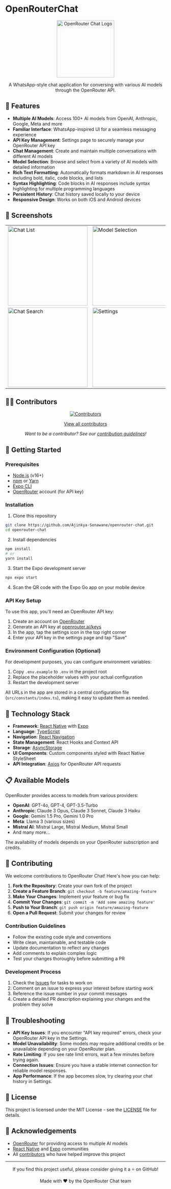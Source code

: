 # OpenRouterChat

<div align="center">
  <img src="assets/logo.png" alt="OpenRouter Chat Logo" width="180"/>
  <p>A WhatsApp-style chat application for conversing with various AI models through the OpenRouter API.</p>
</div>

## 🌟 Features

- **Multiple AI Models**: Access 100+ AI models from OpenAI, Anthropic, Google, Meta and more
- **Familiar Interface**: WhatsApp-inspired UI for a seamless messaging experience
- **API Key Management**: Settings page to securely manage your OpenRouter API key
- **Chat Management**: Create and maintain multiple conversations with different AI models
- **Model Selection**: Browse and select from a variety of AI models with detailed information
- **Rich Text Formatting**: Automatically formats markdown in AI responses including bold, italic, code blocks, and lists
- **Syntax Highlighting**: Code blocks in AI responses include syntax highlighting for multiple programming languages
- **Persistent History**: Chat history saved locally to your device
- **Responsive Design**: Works on both iOS and Android devices

## 📱 Screenshots

<div align="center">
  <table>
	<tr>
		<td><img src="assets/screenshots/chat-list.png" alt="Chat List" width="250"/></td>  
		<td><img src="assets/screenshots/model-selection.png" alt="Model Selection" width="250"/></td>
		<td><img src="assets/screenshots/chat-screen.png" alt="Chat Screen" width="250"/></td>
    	</tr>
	<tr>
		<td><img src="assets/screenshots/search-chat.png" alt="Chat Search" width="250"/></td>
		<td><img src="assets/screenshots/settings.png" alt="Settings" width="250"/></td>
		<td><img src="assets/screenshots/about.png" alt="About" width="250"/></td>
	</tr>
  </table>
</div>

## 👨‍💻 Contributors

<div align="center">
  <a href="https://github.com/Ajinkya-Sonawane/openrouter-chat/graphs/contributors">
    <img src="https://contrib.rocks/image?repo=Ajinkya-Sonawane/openrouter-chat" alt="Contributors" />
  </a>
</div>

<div align="center">
  <p>
    <a href="https://github.com/Ajinkya-Sonawane/openrouter-chat/graphs/contributors">
      View all contributors
    </a>
  </p>
  <p>
    <i>Want to be a contributor? See our <a href="#🤝-contributing">contribution guidelines</a>!</i>
  </p>
</div>

## 🚀 Getting Started

### Prerequisites

- [Node.js](https://nodejs.org/) (v16+)
- [npm](https://www.npmjs.com/) or [Yarn](https://yarnpkg.com/)
- [Expo CLI](https://docs.expo.dev/workflow/expo-cli/)
- [OpenRouter](https://openrouter.ai/) account (for API key)

### Installation

1. Clone this repository

```bash
git clone https://github.com/Ajinkya-Sonawane/openrouter-chat.git
cd openrouter-chat
```

2. Install dependencies

```bash
npm install
# or
yarn install
```

3. Start the Expo development server

```bash
npx expo start
```

4. Scan the QR code with the Expo Go app on your mobile device

### API Key Setup

To use this app, you'll need an OpenRouter API key:

1. Create an account on [OpenRouter](https://openrouter.ai)
2. Generate an API key at [openrouter.ai/keys](https://openrouter.ai/keys)
3. In the app, tap the settings icon in the top right corner
4. Enter your API key in the settings page and tap "Save"

### Environment Configuration (Optional)

For development purposes, you can configure environment variables:

1. Copy `.env.example` to `.env` in the project root
2. Replace the placeholder values with your actual configuration
3. Restart the development server

All URLs in the app are stored in a central configuration file (`src/constants/index.ts`), making it easy to update them as needed.

## 🚀 Technology Stack

- **Framework**: [React Native](https://reactnative.dev/) with [Expo](https://expo.dev/)
- **Language**: [TypeScript](https://www.typescriptlang.org/)
- **Navigation**: [React Navigation](https://reactnavigation.org/)
- **State Management**: React Hooks and Context API
- **Storage**: [AsyncStorage](https://react-native-async-storage.github.io/async-storage/)
- **UI Components**: Custom components styled with React Native StyleSheet
- **API Integration**: [Axios](https://axios-http.com/) for OpenRouter API requests

## 📋 Available Models

OpenRouter provides access to models from various providers:

- **OpenAI**: GPT-4o, GPT-4, GPT-3.5-Turbo
- **Anthropic**: Claude 3 Opus, Claude 3 Sonnet, Claude 3 Haiku
- **Google**: Gemini 1.5 Pro, Gemini 1.0 Pro
- **Meta**: Llama 3 (various sizes)
- **Mistral AI**: Mistral Large, Mistral Medium, Mistral Small
- And many more...

The availability of models depends on your OpenRouter subscription and credits.

## 🤝 Contributing

We welcome contributions to OpenRouter Chat! Here's how you can help:

1. **Fork the Repository**: Create your own fork of the project
2. **Create a Feature Branch**: `git checkout -b feature/amazing-feature`
3. **Make Your Changes**: Implement your feature or bug fix
4. **Commit Your Changes**: `git commit -m 'Add some amazing feature'`
5. **Push to Your Branch**: `git push origin feature/amazing-feature`
6. **Open a Pull Request**: Submit your changes for review

### Contribution Guidelines

- Follow the existing code style and conventions
- Write clean, maintainable, and testable code
- Update documentation to reflect any changes
- Add comments to explain complex logic
- Test your changes thoroughly before submitting a PR

### Development Process

1. Check the [Issues](https://github.com/Ajinkya-Sonawane/openrouter-chat/issues) for tasks to work on
2. Comment on an issue to express your interest before starting work
3. Reference the issue number in your commit messages
4. Create a detailed PR description explaining your changes and the problem they solve

## 🐛 Troubleshooting

- **API Key Issues**: If you encounter "API key required" errors, check your OpenRouter API key in the Settings.
- **Model Unavailability**: Some models may require additional credits or be unavailable depending on your OpenRouter plan.
- **Rate Limiting**: If you see rate limit errors, wait a few minutes before trying again.
- **Connection Issues**: Ensure you have a stable internet connection for reliable model responses.
- **App Performance**: If the app becomes slow, try clearing your chat history in Settings.

## 📜 License

This project is licensed under the MIT License - see the [LICENSE](LICENSE) file for details.

## 🙏 Acknowledgements

- [OpenRouter](https://openrouter.ai/) for providing access to multiple AI models
- [React Native](https://reactnative.dev/) and [Expo](https://expo.dev/) communities
- All [contributors](https://github.com/Ajinkya-Sonawane/openrouter-chat/contributors) who have helped improve this project

---

<div align="center">
  <p>If you find this project useful, please consider giving it a ⭐️ on GitHub!</p>
  <p>Made with ❤️ by the OpenRouter Chat team</p>
</div>

